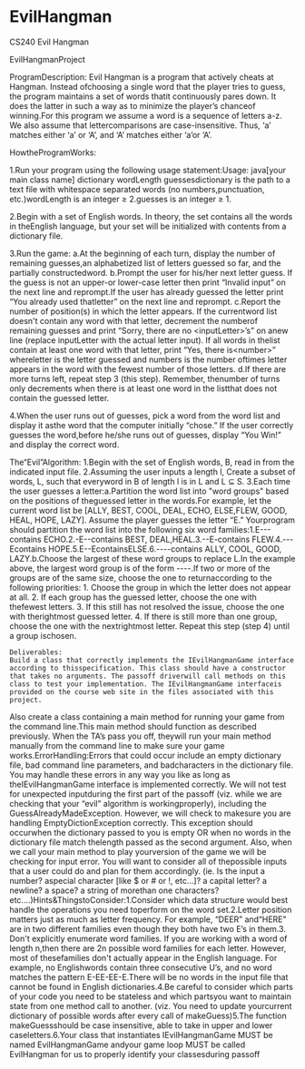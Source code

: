 # EvilHangman
CS240 Evil Hangman


EvilHangmanProject

ProgramDescription:​ Evil Hangman is a program that actively cheats at Hangman. Instead ofchoosing a single word that the player tries to guess, the program maintains a set of words thatit continuously pares down.  It does the latter in such a way as to minimize the player’s chanceof winning.For this program we assume a word is a sequence of letters a-z.  We also assume that lettercomparisons are case-insensitive.  Thus, ‘a’ matches either ‘a’ or ‘A’, and ‘A’ matches either ‘a’or ‘A’.

HowtheProgramWorks:

  1.​​Run your program using the following usage statement:Usage: java ​[your main class name]​ dictionary wordLength guessesdictionary ​is the path to a text file with whitespace separated words (no numbers,punctuation, etc.)wordLength​ is an integer ≥ 2.guesses​ is an integer ≥ 1.
  
  2.​​Begin with a set of English words. In theory, the set contains all the words in theEnglish language, but your set will be initialized with contents from a dictionary file.
  
  3.​​Run the game:
    a.​At the beginning of each turn, display the number of remaining guesses,an alphabetized list of letters guessed so far, and the partially constructedword.
    b.Prompt the user for his/her next letter guess.  If the guess is not an upper-or lower-case letter then print “Invalid input” on the next line and reprompt.If the user has already guessed the letter print “You already used thatletter” on the next line and reprompt.
    c.Report  the number of position(s) in which the letter appears. If the currentword list doesn't contain any word with that letter, decrement the numberof remaining guesses and print “​Sorry, there are no <​inputLetter>​’s​” on anew line (replace ​inputLetter​ with the actual letter input).  If all words in thelist contain at least one word with that letter, print “​Yes, there is​​<​number><letter>​”  where ​letter​ is the letter guessed and ​numbers​ is the number oftimes ​letter​ appears in the word with the fewest number of those letters.
  d.If there are more turns left, repeat step 3 (this step).  Remember, thenumber of turns only decrements when there is at least one word in the listthat does not contain the guessed letter.
  
4.​​When the user runs out of guesses, pick a word from the word list and display it asthe word that the computer initially “chose.” If the user correctly guesses the word,before he/she runs out of guesses, display “You Win!” and display the correct word.

The“Evil”Algorithm:
  1.​​Begin with the set of English words, B, read in from the indicated input file.
  2.​​Assuming the user inputs a length ​l​, Create a subset of words, L, such that everyword in B of length ​l​ is in L and L ⊆ S.
  3.​​Each time the user guesses a letter:a.Partition the word list into "word groups" based on the positions of theguessed letter in the words.For example, let the current word list be [ALLY, BEST, COOL, DEAL, ECHO, ELSE,FLEW, GOOD, HEAL, HOPE, LAZY]. Assume the player guesses the letter “E.” Yourprogram should partition the word list into the following six word families:1.​​E---contains ​E​CHO.2.​​-E--contains B​E​ST, D​E​AL,​​H​E​AL.3.​​--E-contains FL​E​W.4.​​---Econtains HOP​E​.5.​​E--Econtains ​E​LS​E​.6.​​----contains ALLY, COOL, GOOD, LAZY.b.Choose ​​the largest of these word groups to replace L.In the example above, the largest word group is of the form ----​.If two or more of the groups are of the same size, choose the one to returnaccording to the following priorities:
    1. Choose the group in which the letter does not appear at all.
    2. If each group has the guessed letter, choose the one with thefewest letters.
    3. If this still has not resolved the issue, choose the one with therightmost guessed letter.
    4. If there is still  more than one group, choose the one with the nextrightmost letter.  Repeat this step (step 4) until a group ischosen.
    
    Deliverables:
    Build a class that correctly implements the ​IEvilHangmanGame ​interface according to thisspecification. This class should have a constructor that takes no arguments. The passoff driverwill call methods on this class to test your implementation. The ​IEvilHangmanGame​ interfaceis provided on the course web site in the files associated with this project.
Also create a class containing a main method for running your game from the command line.This main method should function as described previously. When the TA’s pass you off, theywill run your main method manually from the command line to make sure your game works.ErrorHandling:Errors that could occur include an empty dictionary file, bad command line parameters, and badcharacters in the dictionary file. You may handle these errors in any way you like as long as theIEvilHangmanGame​ interface is implemented correctly. ​We will not test for unexpected inputduring the first part of the passoff (viz. while we are checking that your “evil” algorithm is workingproperly), including the ​GuessAlreadyMadeException​. However, we will check to makesure you are handling ​EmptyDictionException ​correctly. This exception should occurwhen the dictionary passed to you is empty ​OR​ when no words in the dictionary file match thelength passed as the second argument. Also, when we call your ​main ​method to play yourversion of the game we will be checking for input error. You will want to consider all of thepossible inputs that a user could do and plan for them accordingly. ​(ie. Is the input a number? aspecial character [like ​$​ or ​#​ or ​!​, etc...]? a capital letter? a newline? a space? a string of morethan one characters? etc....)Hints&ThingstoConsider:1.​​Consider which data structure would best handle the operations you need toperform on the word set.2.​​Letter position matters just as much as letter frequency. For example, “DEER” and“HERE” are in two different families even though they both have two E’s in them.3.​​Don't explicitly enumerate word families. If you are working with a word of length n,then there are 2​n​ possible word families for each letter. However, most of thesefamilies don't actually appear in the English language. For example, no Englishwords contain three consecutive U’s, and no word matches the pattern E-EE-EE-E.There will be no words in the input file that cannot be found in English dictionaries.4.Be careful to consider which parts of your code you need to be stateless and which partsyou want to maintain state from one method call to another. (viz. You need to update yourcurrent dictionary of possible words after every call of ​makeGuess​)5.The function ​makeGuess​ should be case insensitive, able to take in upper and lower caseletters.6.Your class that instantiates ​IEvilHangmanGame ​MUST​ be named EvilHangmanGame andyour game loop ​MUST​ be called EvilHangman for us to properly identify your classesduring passoff
